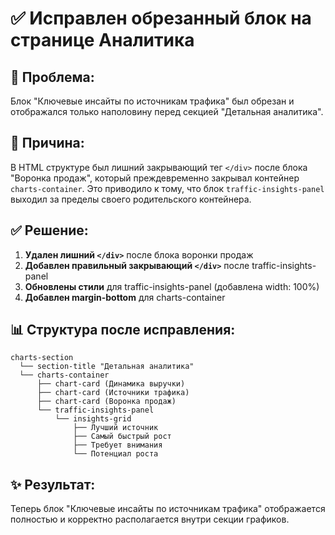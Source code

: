 # ✅ Исправлен обрезанный блок на странице Аналитика

## 🔧 Проблема:
Блок "Ключевые инсайты по источникам трафика" был обрезан и отображался только наполовину перед секцией "Детальная аналитика".

## 🎯 Причина:
В HTML структуре был лишний закрывающий тег `</div>` после блока "Воронка продаж", который преждевременно закрывал контейнер `charts-container`. Это приводило к тому, что блок `traffic-insights-panel` выходил за пределы своего родительского контейнера.

## ✅ Решение:
1. **Удален лишний `</div>`** после блока воронки продаж
2. **Добавлен правильный закрывающий `</div>`** после traffic-insights-panel
3. **Обновлены стили** для traffic-insights-panel (добавлена width: 100%)
4. **Добавлен margin-bottom** для charts-container

## 📊 Структура после исправления:
```
charts-section
  └── section-title "Детальная аналитика"
  └── charts-container
      ├── chart-card (Динамика выручки)
      ├── chart-card (Источники трафика)
      ├── chart-card (Воронка продаж)
      └── traffic-insights-panel
          └── insights-grid
              ├── Лучший источник
              ├── Самый быстрый рост
              ├── Требует внимания
              └── Потенциал роста
```

## ✨ Результат:
Теперь блок "Ключевые инсайты по источникам трафика" отображается полностью и корректно располагается внутри секции графиков.